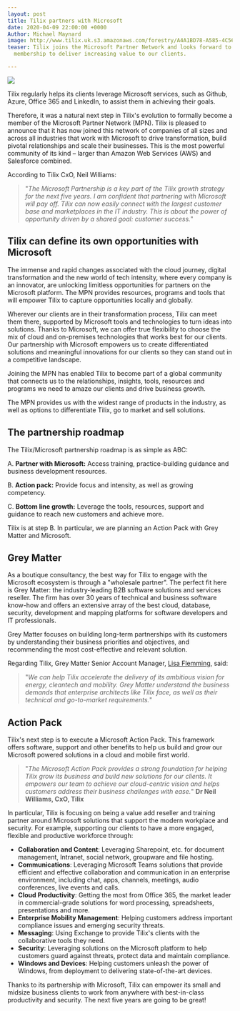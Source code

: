 ```yaml
---
layout: post
title: Tilix partners with Microsoft
date: 2020-04-09 22:00:00 +0000
Author: Michael Maynard
image: http://www.tilix.uk.s3.amazonaws.com/forestry/A4A1BD78-A585-4C56-8D66-11A79C24263E.jpeg
teaser: Tilix joins the Microsoft Partner Network and looks forward to leveraging
  membership to deliver increasing value to our clients.

---
```

![](http://www.tilix.uk.s3.amazonaws.com/forestry/microsoft-logo.png)

Tilix regularly helps its clients leverage Microsoft services, such as Github, Azure, Office 365 and LinkedIn, to assist them in achieving their goals.

Therefore, it was a natural next step in Tilix's evolution to formally become a member of the Microsoft Partner Network (MPN). Tilix is pleased to announce that it has now joined this network of companies of all sizes and across all industries that work with Microsoft to drive transformation, build pivotal relationships and scale their businesses. This is the most powerful community of its kind – larger than Amazon Web Services (AWS) and Salesforce combined.

According to Tilix CxO, Neil Williams:

> "_The Microsoft Partnership is a key part of the Tilix growth strategy for the next five years. I am confident that partnering with Microsoft will pay off. Tilix can now easily connect with the largest customer base and marketplaces in the IT industry. This is about the power of opportunity driven by a shared goal: customer success._"

## Tilix can define its own opportunities with Microsoft

The immense and rapid changes associated with the cloud journey, digital transformation and the new world of tech intensity, where every company is an innovator, are unlocking limitless opportunities for partners on the Microsoft platform. The MPN provides resources, programs and tools that will empower Tilix to capture opportunities locally and globally.

Wherever our clients are in their transformation process, Tilix can meet them there, supported by Microsoft tools and technologies to turn ideas into solutions. Thanks to Microsoft, we can offer true flexibility to choose the mix of cloud and on-premises technologies that works best for our clients. Our partnership with Microsoft empowers us to create differentiated solutions and meaningful innovations for our clients so they can stand out in a competitive landscape.

Joining the MPN has enabled Tilix to become part of a global community that connects us to the relationships, insights, tools, resources and programs we need to amaze our clients and drive business growth.

The MPN provides us with the widest range of products in the industry, as well as options to differentiate Tilix, go to market and sell solutions.

## The partnership roadmap

The Tilix/Microsoft partnership roadmap is as simple as ABC:

A. **Partner with Microsoft:** Access training, practice-building guidance and business development resources.

B. **Action pack:** Provide focus and intensity, as well as growing competency.

C. **Bottom line growth:** Leverage the tools, resources, support and guidance to reach new customers and achieve more.

Tilix is at step B. In particular, we are planning an Action Pack with Grey Matter and Microsoft.

## Grey Matter

As a boutique consultancy, the best way for Tilix to engage with the Microsoft ecosystem is through a "wholesale partner". The perfect fit here is Grey Matter: the industry-leading B2B software solutions and services reseller. The firm has over 30 years of technical and business software know-how and offers an extensive array of the best cloud, database, security, development and mapping platforms for software developers and IT professionals.

Grey Matter focuses on building long-term partnerships with its customers by understanding their business priorities and objectives, and recommending the most cost-effective and relevant solution.

Regarding Tilix, Grey Matter Senior Account Manager, [Lisa Flemming](https://www.linkedin.com/in/lisa-flemming-2ba79517/), said:

> "_We can help Tilix accelerate the delivery of its ambitious vision for energy, cleantech and mobility. Grey Matter understand the business demands that enterprise architects like Tilix face, as well as their technical and go-to-market requirements._"

## Action Pack

Tilix's next step is to execute a Microsoft Action Pack. This framework offers software, support and other benefits to help us build and grow our Microsoft powered solutions in a cloud and mobile first world.

> "_The Microsoft Action Pack provides a strong foundation for helping Tilix grow its business and build new solutions for our clients. It empowers our team to achieve our cloud-centric vision and helps customers address their business challenges with ease._" **Dr Neil Williams, CxO, Tilix**

In particular, Tilix is focusing on being a value add reseller and training partner around Microsoft solutions that support the modern workplace and security. For example, supporting our clients to have a more engaged, flexible and productive workforce through:

* **Collaboration and Content**: Leveraging Sharepoint, etc. for document management, Intranet, social network, groupware and file hosting.
* **Communications**: Leveraging Microsoft Teams solutions that provide efficient and effective collaboration and communication in an enterprise environment, including chat, apps, channels, meetings, audio conferences, live events and calls.
* **Cloud Productivity**: Getting the most from Office 365, the market leader in commercial-grade solutions for word processing, spreadsheets, presentations and more.
* **Enterprise Mobility Management**: Helping customers address important compliance issues and emerging security threats.
* **Messaging**: Using Exchange to provide Tilix's clients with the collaborative tools they need.
* **Security**: Leveraging solutions on the Microsoft platform to help customers guard against threats, protect data and maintain compliance.
* **Windows and Devices**: Helping customers unleash the power of Windows, from deployment to delivering state-of-the-art devices.

Thanks to its partnership with Microsoft, Tilix can empower its small and midsize business clients to work from anywhere with best-in-class productivity and security. The next five years are going to be great!